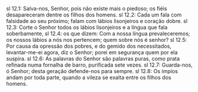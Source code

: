 sl 12.1: Salva-nos, Senhor, pois não existe mais o piedoso; os fiéis desapareceram dentre os filhos dos homens.
sl 12.2: Cada um fala com falsidade ao seu próximo; falam com lábios lisonjeiros e coração dobre.
sl 12.3: Corte o Senhor todos os lábios lisonjeiros e a língua que fala soberbamente,
sl 12.4: os que dizem: Com a nossa língua prevaleceremos; os nossos lábios a nós nos pertencem; quem sobre nós é senhor?
sl 12.5: Por causa da opressão dos pobres, e do gemido dos necessitados, levantar-me-ei agora, diz o Senhor; porei em segurança quem por ela suspira.
sl 12.6: As palavras do Senhor são palavras puras, como prata refinada numa fornalha de barro, purificada sete vezes.
sl 12.7: Guarda-nos, ó Senhor; desta geração defende-nos para sempre.
sl 12.8: Os ímpios andam por toda parte, quando a vileza se exalta entre os filhos dos homens.
